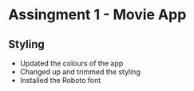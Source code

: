 # Assingment 1 - Movie App

## Styling

-   Updated the colours of the app
-   Changed up and trimmed the styling
-   Installed the Roboto font
